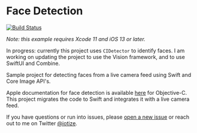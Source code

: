 Face Detection
==============

[![Build Status](https://travis-ci.org/iotize/FaceDetection.svg?branch=master)](https://travis-ci.org/iotize/FaceDetection)

_Note: this example requires Xcode 11 and iOS 13 or later._

In progress: currently this project uses `CIDetector` to identify faces. I am working on updating the project to use the Vision framework, and to use SwiftUI and Combine.

Sample project for detecting faces from a live camera feed using Swift and Core Image API's.

Apple documentation for face detection is available [here](https://developer.apple.com/library/ios/documentation/graphicsimaging/Conceptual/CoreImaging/ci_detect_faces/ci_detect_faces.html) for Objective-C. This project migrates the code to Swift and integrates it with a live camera feed.

If you have questions or run into issues, please [open a new issue](https://github.com/iotize/FaceDetection/issues/new) or reach out to me on Twitter [@iotize](http://twitter.com/iotize).
